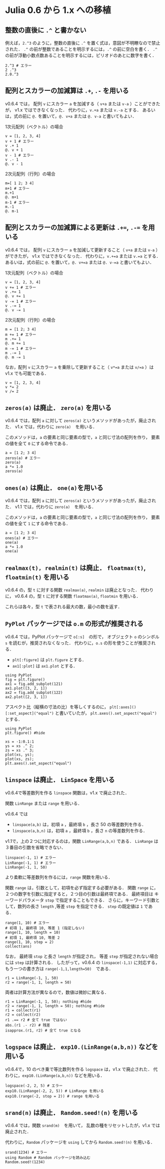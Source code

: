 # Julia 0.6 から 1.x への移植

## 整数の直後に `.^` と書かない

例えば，`2.^3` のように，整数の直後に `.^` を置く式は，意図が不明瞭なので禁止された．
`.^` の前が整数であることを明示するには，`.^` の前に空白を書く．
`.^` の前が浮動小数点数あることを明示するには，ピリオドのあとに数字を書く．

```@repl
2.^3 # エラー
2 .^3
2.0.^3
```

## 配列とスカラーの加減算は `.+`, `.-` を用いる

v0.6.4 では，
配列 `v` にスカラー `a` を加減する（ `v+a` または `v-a` ）ことができたが，
v1.x ではできなくなった．
代わりに，`v.+a` または `v.-a` とする．
あるいは，式の前に `@.` を置いて，`@. v+a` または `@. v-a` と書いてもよい．

1次元配列（ベクトル）の場合

```@repl
v = [1, 2, 3, 4]
v + 1 # エラー
v .+ 1
@. v + 1
v - 1 # エラー
v .- 1
@. v - 1
```

2次元配列（行列）の場合

```@repl
m=[ 1 2; 3 4]
m+1 # エラー
m.+1
@. m+1
m-1 # エラー
m.-1
@. m-1
```

## 配列とスカラーの加減算による更新は `.+=`, `.-=` を用いる

v0.6.4 では，
配列 `v` にスカラー `a` を加減して更新すること（ `v+a` または `v-a` ）ができたが，
v1.x ではできなくなった．
代わりに，`v.+=a` または `v.=a` とする．
あるいは，式の前に `@.` を置いて，`@. v+=a` または `@. v-=a` と書いてもよい．

1次元配列（ベクトル）の場合

```@repl
v = [1, 2, 3, 4]
v += 1 # エラー
v .+= 1
@. v += 1
v -= 1 # エラー
v .-= 1
@. v -= 1
```

2次元配列（行列）の場合

```@repl
m = [1 2; 3 4]
m += 1 # エラー
m .+= 1
@. m += 1
m -= 1 # エラー
m .-= 1
@. m -= 1
```


なお，配列 `v` にスカラー `a` を乗除して更新すること（ `v*=a` または `v/=a` ）は v1.x でも可能である．

```@repl
v = [1, 2, 3, 4]
v *= 2
v /= 2
```


## `zeros(a)` は廃止． `zero(a)` を用いる

v0.6.4 では，配列 `a` に対して `zeros(a)` というメソッドがあったが，廃止された．
v1.x では，代わりに `zero(a)`　を用いる．

このメソッドは，`a` の要素と同じ要素の型で，`a` と同じ寸法の配列を作り，
要素の値を全て `0` にする命令である．

```@repl
a = [1 2; 3 4]
zeros(a) # エラー
zero(a)
a *= 1.0
zeros(a)
```

## `ones(a)` は廃止． `one(a)`を用いる

v0.6.4 では，配列 `a` に対して `zeros(a)` というメソッドがあったが，廃止された．
v1.1 では，代わりに `zero(a)`　を用いる．

このメソッドは，`a` の要素と同じ要素の型で，`a` と同じ寸法の配列を作り，
要素の値を全て `1` にする命令である．

```@repl
a = [1 2; 3 4]
ones(a) # エラー
one(a)
a *= 1.0
one(a)
```

## `realmax(t), realmin(t)` は廃止． `floatmax(t)`, `floatmin(t)` を用いる

v0.6.4 の，型 `t` に対する関数 `realmax(a)`, `realmin` は廃止となった．
代わりに，
v0.6.4 の，型 `t` に対する関数 `floatmax(a)`, `floatmin` を用いる．

これらは各々，型 `t` で表される最大の数，最小の数を返す．


## `PyPlot` パッケージでは `o.m` の形式が推奨される

v0.6.4 では，PyPlot パッケージで `o[:s]`　の形で，
オブジェクト `o` のシンボル `s` を読むが，推奨されなくなった．
代わりに，`o.s` の形を使うことが推奨される．

* `plt[:figure]` は `plt.figure` とする．
* `ax1[:plot]` は `ax1.plot` とする．

```@repl
using PyPlot
fig = plt.figure()
ax1 = fig.add_subplot(121)
ax1.plot([3, 2, 1])
ax2 = fig.add_subplot(122)
ax2.plot([2, 3, 1])
```

アスペクト比（縦横の寸法の比）を等しくするのに，
`plt[:axes]()[:set_aspect]("equal")` と書いていたが，
`plt.axes().set_aspect("equal")` とする．

```@repl
using PyPlot
plt.figure() #hide

xs = -1:0.1:1
ys = xs .^ 2;
zs = xs .^ 3;
plot(xs, ys);
plot(xs, zs);
plt.axes().set_aspect("equal")
```

## `linspace` は廃止． `LinSpace` を用いる

v0.6.4で等差数列を作る `linspace` 関数は，v1.x で廃止された．

関数 `LinRange` または `range` を用いる．

v0.6.4 では
* `linspace(a,b)` は，初項 `a` ，最終項 `b` ，長さ 50 の等差数列を作る．
* `linspace(a,b,n)` は，初項 `a` ，最終項 `b` ，長さ `n` の等差数列を作る．

v1.1で，上の２つに対応するのは，関数 `LinRange(a,b,n)` である．
`LinRange` は３番目の引数を省略できない．

```@repl
linspace(-1, 1) # エラー
LinRange(-1, 1) # エラー
LinRange(-1, 1, 50)
```

より柔軟に等差数列を作るには，`range` 関数を用いる．

関数 `range` は，引数として，初項を必ず指定する必要がある．
関数 `range` に，２つの数字を引数に指定すると，２つ目の引数は最終項である．
最終項目は キーワードパラメータ `stop` で指定することもできる．
さらに，キーワード引数として，数列の長さ `length` ,等差 `step` を指定できる．
`step` の既定値は `1` である．

```@repl
range(1, 10) # エラー
# 初項 1, 最終項 10, 等差 1 (指定しない)
range(1, 10, length = 10)
# 初項 1, 最終項 10, 等差 2
range(1, 10, step = 2)
collect(ans)
```

なお，
最終項 `stop` と長さ `length` が指定され，
等差 `step` が指定されない場合には `step` は計算される．
したがって，v0.6.4 の `linspace(-1,1)` に対応する，もう一つの書き方は
`range(-1,1,length=50)`　である．

```@repl
r1 = LinRange(-1, 1, 50)
r2 = range(-1, 1, length = 50)
```

両者は計算方法が異なるので，数値は微妙に異なる．

```@repl
r1 = LinRange(-1, 1, 50); nothing #hide
r2 = range(-1, 1, length = 50); nothing #hide
r1 = collect(r1)
r2 = collect(r2)
r1 .== r2 # 全て true ではない
abs.(r1 .- r2) # 残差
isapprox.(r1, r2) # 全て true となる
```

## `logspace` は廃止． `exp10.(LinRange(a,b,n))` などを用いる

v0.6.4で，$10$ のべき乗で等比数列を作る `logspace` は，v1.x で廃止された．
代わりに，`exp10.(LinRange(a,b,n))` などを用いる．

```@repl
logspace(-2, 2, 5) # エラー
exp10.(LinRange(-2, 2, 5)) # LinRange を用いる
exp10.(range(-2, stop = 2)) # range を用いる
```


## `srand(n)` は廃止． `Random.seed!(n)` を用いる

v0.6.4 では，関数 `srand(m)`　を用いて，
乱数の種をリセットしたが，v1.x では廃止された．

代わりに，`Random` パッケージを `using` してから `Random.seed!(n)` を用いる．

```@repl
srand(1234) # エラー
using Random # Random パッケージを読み込む
Random.seed!(1234)
```
